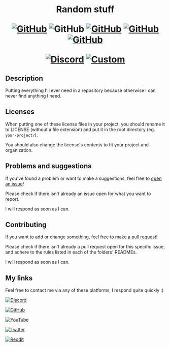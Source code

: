 <h1 align="center">
Random stuff

[![GitHub](https://img.shields.io/github/license/Steveplays28/random-stuff)](https://github.com/Steveplays28/random-stuff/blob/main/LICENSE)
![GitHub](https://img.shields.io/github/repo-size/Steveplays28/random-stuff)
[![GitHub](https://img.shields.io/github/forks/Steveplays28/random-stuff)](https://github.com/Steveplays28/random-stuff/network/members)
[![GitHub](https://img.shields.io/github/issues/Steveplays28/random-stuff)](https://github.com/Steveplays28/random-stuff/issues)
[![GitHub](https://img.shields.io/github/issues-pr/Steveplays28/random-stuff)](https://github.com/Steveplays28/random-stuff/pulls)

[![Discord](https://img.shields.io/discord/746681304111906867?label=chat%20on%20Discord%20%7C%20Steve%27s%20underwater%20paradise)](https://discord.gg/KbWxgGg)
[![Custom](https://img.shields.io/badge/I%20support-Ukraine-yellow?labelColor=0000FF)](https://www.cfr.org/global-conflict-tracker/conflict/conflict-ukraine)
</h1>

## Description

Putting everything I'll ever need in a repository because otherwise I can never find anything I need.


## Licenses

When putting one of these license files in your project, you should rename it to LICENSE (without a file extension) and put it in the root directory (eg. `your-project/`).

You should also change the license's contents to fit your project and organization.


## Problems and suggestions

If you've found a problem or want to make a suggestions, feel free to [open an issue](https://github.com/Steveplays28/random-stuff/issues/new)!

Please check if there isn't already an issue open for what you want to report.

I will respond as soon as I can.


## Contributing

If you want to add or change something, feel free to [make a pull request](https://github.com/Steveplays28/random-stuff/compare)!

Please check if there isn't already a pull request open for this specific issue, and adhere to the rules listed in each of the folders' READMEs. 

I will respond as soon as I can.


## My links

Feel free to contact me via any of these platforms, I respond quite quickly :)

[![Discord](https://img.shields.io/discord/746681304111906867?label=chat%20on%20Discord%20%7C%20Steve%27s%20underwater%20paradise&style=social&logo=discord)](https://discord.gg/KbWxgGg)

[![GitHub](https://img.shields.io/github/stars/Steveplays28?label=Steveplays28%20%7C%20Stars&style=social)](https://github.com/Steveplays28)

[![YouTube](https://img.shields.io/youtube/channel/subscribers/UC0GP9rATvC5L8yH_NrCaBJw?label=Steveplays%20%7C%20Subscribers&style=social)](https://youtube.com/c/Steveplays28)

[![Twitter](https://img.shields.io/twitter/follow/Steveplays28?label=Steveplays28%20%7C%20Followers&style=social)](https://twitter.com/Steveplays28)

[![Reddit](https://img.shields.io/reddit/user-karma/combined/Steveplays28?label=Steveplays28%20%7C%20Karma&style=social)](https://reddit.com/u/Steveplays28)
